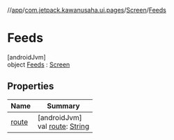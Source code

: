 //[app](../../../../index.md)/[com.jetpack.kawanusaha.ui.pages](../../index.md)/[Screen](../index.md)/[Feeds](index.md)

# Feeds

[androidJvm]\
object [Feeds](index.md) : [Screen](../index.md)

## Properties

| Name | Summary |
|---|---|
| [route](../route.md) | [androidJvm]<br>val [route](../route.md): [String](https://kotlinlang.org/api/latest/jvm/stdlib/kotlin/-string/index.html) |
